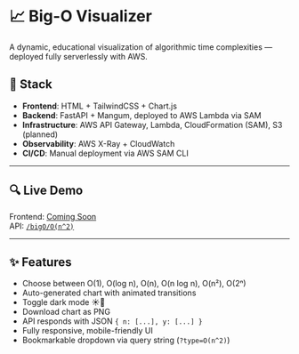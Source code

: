 # 📈 Big-O Visualizer

A dynamic, educational visualization of algorithmic time complexities — deployed fully serverlessly with AWS.

## 🔧 Stack

- **Frontend**: HTML + TailwindCSS + Chart.js
- **Backend**: FastAPI + Mangum, deployed to AWS Lambda via SAM
- **Infrastructure**: AWS API Gateway, Lambda, CloudFormation (SAM), S3 (planned)
- **Observability**: AWS X-Ray + CloudWatch
- **CI/CD**: Manual deployment via AWS SAM CLI

---

## 🔍 Live Demo

Frontend: [Coming Soon](#)  
API: [`/bigO/O(n^2)`](https://48doisfimg.execute-api.us-east-1.amazonaws.com/Prod/bigO/O(n^2))

---

## ✨ Features

- Choose between O(1), O(log n), O(n), O(n log n), O(n²), O(2ⁿ)
- Auto-generated chart with animated transitions
- Toggle dark mode ☀️🌙
- Download chart as PNG
- API responds with JSON `{ n: [...], y: [...] }`
- Fully responsive, mobile-friendly UI
- Bookmarkable dropdown via query string (`?type=O(n^2)`)
